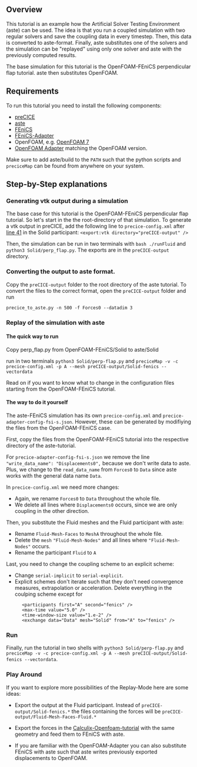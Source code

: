 ## Overview

This tutorial is an example how the Artificial Solver Testing Environment (aste) can be used. The idea is that you run a coupled simulation with two regular solvers and save the coupling data in every timestep. Then, this data is converted to aste-format. Finally, aste substitutes one of the solvers and the simulation can be "replayed" using only one solver and aste with the previously computed results.


The base simulation for this tutorial is the OpenFOAM-FEniCS perpendicular flap tutorial. aste then substitutes OpenFOAM.

## Requirements

To run this tutorial you need to install the following components:
- [preCICE](https://github.com/precice/precice/wiki/Get-preCICE)
- [aste](https://github.com/precice/aste/tree/develop)
- [FEniCS](https://fenicsproject.org/)
- [FEniCS-Adapter](https://github.com/precice/fenics-adapter)
- OpenFOAM, e.g. [OpenFOAM 7](https://openfoam.org/version/7/)
- [OpenFOAM Adapter](https://github.com/precice/openfoam-adapter/wiki/Building) matching the OpenFOAM version.

Make sure to add aste/build to the ```PATH``` such that the python scripts and ```preciceMap``` can be found from anywhere on your system.

## Step-by-Step explanations

### Generating vtk output during a simulation

The base case for this tutorial is the OpenFOAM-FEniCS perpendicular flap tutorial. So let's start in the the root-directory of that simulation.
To generate a vtk output in preCICE, add the following line to ```precice-config.xml``` after [line 41](https://github.com/precice/tutorials/blob/develop/FSI/flap_perp/OpenFOAM-FEniCS/precice-config.xml#L41) in the Solid participant:
```<export:vtk directory="preCICE-output" />```

Then, the simulation can be run in two terminals with ```bash ./runFluid``` and ```python3 Solid/perp_flap.py```.
The exports are in the ```preCICE-output``` directory.

### Converting the output to aste format.

Copy the ```preCICE-output``` folder to the root directory of the aste tutorial. 
To convert the files to the correct format, open the ```preCICE-output``` folder and run

```precice_to_aste.py -n 500 -f Forces0 --datadim 3```

### Replay of the simulation with aste

#### The quick way to run 
Copy perp_flap.py from OpenFOAM-FEniCS/Solid to aste/Solid

run in two terminals ```python3 Solid/perp-flap.py``` and ```preciceMap -v -c precice-config.xml -p A --mesh preCICE-output/Solid-fenics --vectordata```

Read on if you want to know what to change in the configuration files starting from the OpenFOAM-FEniCS tutorial.

#### The way to do it yourself

The aste-FEniCS simulation has its own ```precice-config.xml``` and ```precice-adapter-config-fsi-s.json```. 
However, these can be generated by modifiying the files from the OpenFOAM-FEniCS case. 

First, copy the files from the OpenFOAM-FEniCS tutorial into the respective directory of the aste-tutorial. 

For ```precice-adapter-config-fsi-s.json``` we remove the line ```"write_data_name": "Displacements0",``` because we don't write data to aste.
Plus, we change to the ```read_data_name``` from ```Forces0``` to ```Data``` since aste works with the general data name ```Data```.

In ```precice-config.xml``` we need more changes:

- Again, we rename ```Forces0``` to ```Data``` throughout the whole file.
- We delete all lines where ```Displacements0``` occurs, since we are only coupling in the other direction.


Then, you substitute the Fluid meshes and the Fluid participant with aste:

- Rename ```Fluid-Mesh-Faces``` to ```MeshA``` throughout the whole file.
- Delete the ```mesh``` ```"Fluid-Mesh-Nodes"``` and all lines where ```"Fluid-Mesh-Nodes"``` occurs.
- Rename the participant ```Fluid``` to ```A```

Last, you need to change the coupling scheme to an explicit scheme:

- Change ```serial-implicit``` to ```serial-explicit```.
- Explicit schemes don't iterate such that they don't need convergence measures, extrapolation or acceleration. Delete everything in the coulping scheme except for 
```
      <participants first="A" second="fenics" />
      <max-time value="5.0" />
      <time-window-size value="1.e-2" />
      <exchange data="Data" mesh="Solid" from="A" to="fenics" />
```

### Run

Finally, run the tutorial in two shells with ```python3 Solid/perp-flap.py``` and ```preciceMap -v -c precice-config.xml -p A --mesh preCICE-output/Solid-fenics --vectordata```.

### Play Around

If you want to explore more possibilities of the Replay-Mode here are some ideas:

- Export the output at the Fluid participant. Instead of ```preCICE-output/Solid-fenics.*``` the files containing the forces will be ```preCICE-output/Fluid-Mesh-Faces-Fluid.*```

- Export the forces in the [Calculix-Openfoam-tutorial](https://github.com/precice/tutorials/tree/master/FSI/flap_perp/OpenFOAM-CalculiX) with the same geometry and feed them to FEniCS with aste. 

- If you are familiar with the OpenFOAM-Adapter you can also substitute FEniCS with aste such that aste writes previously exported displacements to OpenFOAM.



